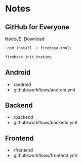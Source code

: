 # Notes

## GitHub for Everyone
NodeJS: [Download](https://nodejs.org/en/download/)

```bash
 npm install -g firebase-tools
```

```bash
firebase init hosting
```

## Android

- ./android
- .github/workflows/android.yml

## Backend

- ./backend
- .github/workflows/backend.yml

## Frontend

- ./frontend
- .github/workflows/frontend.yml
